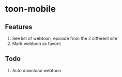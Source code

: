 # toon-mobile

## Features
1. See list of webtoon, episode from the 2 different site 
2. Mark webtoon as favorit

## Todo
1. Auto download webtoon

